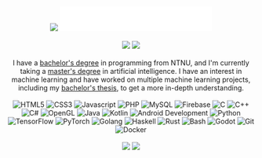 <div style="max-width: 600px">
    <!-- title -->
    <div align="center">
        <!-- GIF source: https://giphy.com/stickers/abu-dhabi-adnoc-energy-for-life-Qx5iidUF67vTlqa9s2 -->
        <img width=100 src="https://media2.giphy.com/media/Qx5iidUF67vTlqa9s2/giphy.gif?cid=ecf05e4793mhk85ij3ednhd26vvbmtvlssjjohhgc0vhdddb&rid=giphy.gif&ct=s"/>
        <img height=50 src="Data/about-me.png"/>
    </div>
    <br>
    <!-- socials -->
    <div align="center">
        <a href="https://www.linkedin.com/in/sindre0830/"><img src="https://img.shields.io/badge/linkedin-%230077B5.svg?style=for-the-badge&logo=linkedin"/></a>
        <img src="https://komarev.com/ghpvc/?username=sindre0830&style=for-the-badge"/>
    </div>
    <br>
    <!-- about me -->
    <div align="center">
        I have a <a href="https://www.ntnu.no/studier/bprog">bachelor's degree</a> in programming from NTNU, and I'm currently taking a <a href="https://www.ntnu.no/studier/msit">master's degree</a> in artificial intelligence. I have an interest in machine learning and have worked on multiple machine learning projects, including my <a href="https://github.com/sindre0830/Neural-Network-for-Recognizing-Features-in-Music">bachelor's thesis</a>, to get a more in-depth understanding.
    </div>
    <br>
    <!-- badges -->
    <div align="center">
        <img height=50 alt="HTML5" src="https://cdn.jsdelivr.net/gh/devicons/devicon/icons/html5/html5-plain.svg"/>
        <img height=50 alt="CSS3" src="https://cdn.jsdelivr.net/gh/devicons/devicon/icons/css3/css3-plain.svg"/>
        <img height=50 alt="Javascript" src="https://cdn.jsdelivr.net/gh/devicons/devicon/icons/javascript/javascript-plain.svg"/>
        <img height=50 alt="PHP" src="https://cdn.jsdelivr.net/gh/devicons/devicon/icons/php/php-plain.svg"/>
        <img height=50 alt="MySQL" src="https://cdn.jsdelivr.net/gh/devicons/devicon/icons/mysql/mysql-plain.svg"/>
        <img height=50 alt="Firebase" src="https://cdn.jsdelivr.net/gh/devicons/devicon/icons/firebase/firebase-plain.svg"/>
        <img height=50 alt="C" src="https://cdn.jsdelivr.net/gh/devicons/devicon/icons/c/c-plain.svg"/>
        <img height=50 alt="C++" src="https://cdn.jsdelivr.net/gh/devicons/devicon/icons/cplusplus/cplusplus-plain.svg"/>
        <img height=50 alt="C#" src="https://cdn.jsdelivr.net/gh/devicons/devicon/icons/csharp/csharp-plain.svg"/>
        <img height=50 alt="OpenGL" src="https://cdn.jsdelivr.net/gh/devicons/devicon/icons/opengl/opengl-original.svg"/>
        <img height=50 alt="Java" src="https://cdn.jsdelivr.net/gh/devicons/devicon/icons/java/java-plain.svg"/>
        <img height=50 alt="Kotlin" src="https://cdn.jsdelivr.net/gh/devicons/devicon/icons/kotlin/kotlin-plain.svg"/>
        <img height=50 alt="Android Development" src="https://cdn.jsdelivr.net/gh/devicons/devicon/icons/android/android-plain.svg"/>
        <img height=50 alt="Python" src="https://cdn.jsdelivr.net/gh/devicons/devicon/icons/python/python-plain.svg"/>
        <img height=50 alt="TensorFlow" src="https://cdn.jsdelivr.net/gh/devicons/devicon/icons/tensorflow/tensorflow-original.svg"/>
        <img height=50 alt="PyTorch" src="https://cdn.jsdelivr.net/gh/devicons/devicon/icons/pytorch/pytorch-original.svg"/>
        <img height=50 alt="Golang" src="https://cdn.jsdelivr.net/gh/devicons/devicon/icons/go/go-original.svg"/>
        <img height=50 alt="Haskell" src="https://cdn.jsdelivr.net/gh/devicons/devicon/icons/haskell/haskell-original.svg"/>
        <img height=50 alt="Rust" src="https://cdn.jsdelivr.net/gh/devicons/devicon/icons/rust/rust-plain.svg"/>
        <img height=50 alt="Bash" src="https://cdn.jsdelivr.net/gh/devicons/devicon/icons/bash/bash-plain.svg"/>
        <img height=50 alt="Godot" src="https://cdn.jsdelivr.net/gh/devicons/devicon/icons/godot/godot-original.svg"/>
        <img height=50 alt="Git" src="https://cdn.jsdelivr.net/gh/devicons/devicon/icons/git/git-original.svg"/>
        <img height=50 alt="Docker" src="https://cdn.jsdelivr.net/gh/devicons/devicon/icons/docker/docker-plain.svg"/>
    </div>
    <br>
    <!-- stats -->
    <div align="center">
        <img src="https://github-readme-stats-sigma-five.vercel.app/api?username=sindre0830&show_icons=true&count_private=true&theme=dark"/>
        <img src="https://github-readme-stats-sigma-five.vercel.app/api/top-langs?username=sindre0830&layout=compact&theme=dark"/>
    </div>
</div>
